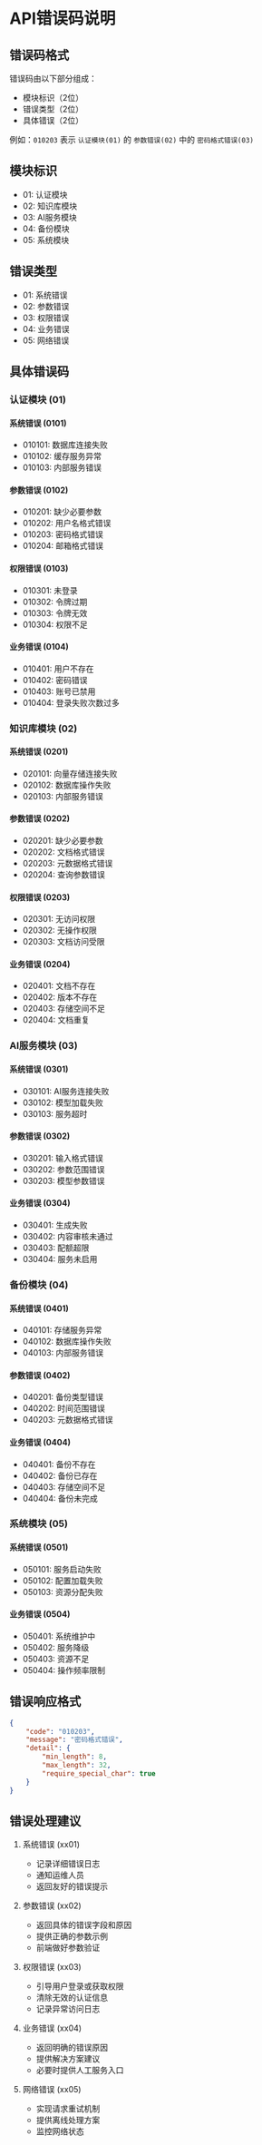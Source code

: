 # API错误码说明

## 错误码格式
错误码由以下部分组成：
- 模块标识（2位）
- 错误类型（2位）
- 具体错误（2位）

例如：`010203` 表示 `认证模块(01)` 的 `参数错误(02)` 中的 `密码格式错误(03)`

## 模块标识
- 01: 认证模块
- 02: 知识库模块
- 03: AI服务模块
- 04: 备份模块
- 05: 系统模块

## 错误类型
- 01: 系统错误
- 02: 参数错误
- 03: 权限错误
- 04: 业务错误
- 05: 网络错误

## 具体错误码

### 认证模块 (01)
#### 系统错误 (0101)
- 010101: 数据库连接失败
- 010102: 缓存服务异常
- 010103: 内部服务错误

#### 参数错误 (0102)
- 010201: 缺少必要参数
- 010202: 用户名格式错误
- 010203: 密码格式错误
- 010204: 邮箱格式错误

#### 权限错误 (0103)
- 010301: 未登录
- 010302: 令牌过期
- 010303: 令牌无效
- 010304: 权限不足

#### 业务错误 (0104)
- 010401: 用户不存在
- 010402: 密码错误
- 010403: 账号已禁用
- 010404: 登录失败次数过多

### 知识库模块 (02)
#### 系统错误 (0201)
- 020101: 向量存储连接失败
- 020102: 数据库操作失败
- 020103: 内部服务错误

#### 参数错误 (0202)
- 020201: 缺少必要参数
- 020202: 文档格式错误
- 020203: 元数据格式错误
- 020204: 查询参数错误

#### 权限错误 (0203)
- 020301: 无访问权限
- 020302: 无操作权限
- 020303: 文档访问受限

#### 业务错误 (0204)
- 020401: 文档不存在
- 020402: 版本不存在
- 020403: 存储空间不足
- 020404: 文档重复

### AI服务模块 (03)
#### 系统错误 (0301)
- 030101: AI服务连接失败
- 030102: 模型加载失败
- 030103: 服务超时

#### 参数错误 (0302)
- 030201: 输入格式错误
- 030202: 参数范围错误
- 030203: 模型参数错误

#### 业务错误 (0304)
- 030401: 生成失败
- 030402: 内容审核未通过
- 030403: 配额超限
- 030404: 服务未启用

### 备份模块 (04)
#### 系统错误 (0401)
- 040101: 存储服务异常
- 040102: 数据库操作失败
- 040103: 内部服务错误

#### 参数错误 (0402)
- 040201: 备份类型错误
- 040202: 时间范围错误
- 040203: 元数据格式错误

#### 业务错误 (0404)
- 040401: 备份不存在
- 040402: 备份已存在
- 040403: 存储空间不足
- 040404: 备份未完成

### 系统模块 (05)
#### 系统错误 (0501)
- 050101: 服务启动失败
- 050102: 配置加载失败
- 050103: 资源分配失败

#### 业务错误 (0504)
- 050401: 系统维护中
- 050402: 服务降级
- 050403: 资源不足
- 050404: 操作频率限制

## 错误响应格式
```json
{
    "code": "010203",
    "message": "密码格式错误",
    "detail": {
        "min_length": 8,
        "max_length": 32,
        "require_special_char": true
    }
}
```

## 错误处理建议
1. 系统错误 (xx01)
   - 记录详细错误日志
   - 通知运维人员
   - 返回友好的错误提示

2. 参数错误 (xx02)
   - 返回具体的错误字段和原因
   - 提供正确的参数示例
   - 前端做好参数验证

3. 权限错误 (xx03)
   - 引导用户登录或获取权限
   - 清除无效的认证信息
   - 记录异常访问日志

4. 业务错误 (xx04)
   - 返回明确的错误原因
   - 提供解决方案建议
   - 必要时提供人工服务入口

5. 网络错误 (xx05)
   - 实现请求重试机制
   - 提供离线处理方案
   - 监控网络状态 